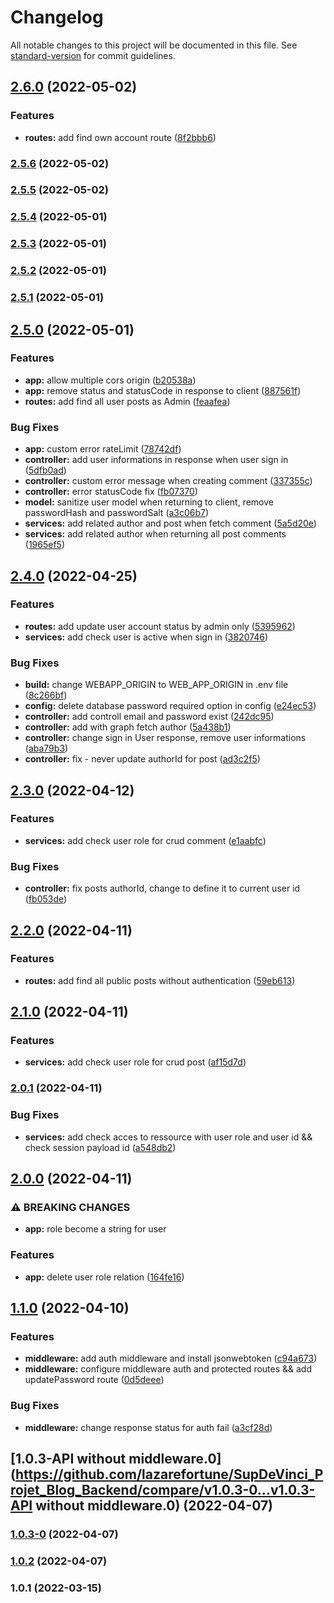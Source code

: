 # Changelog

All notable changes to this project will be documented in this file. See [standard-version](https://github.com/conventional-changelog/standard-version) for commit guidelines.

## [2.6.0](https://github.com/lazarefortune/SupDeVinci-Projet-Blog-Backend/compare/v2.5.6...v2.6.0) (2022-05-02)


### Features

* **routes:** add find own account route ([8f2bbb6](https://github.com/lazarefortune/SupDeVinci-Projet-Blog-Backend/commit/8f2bbb6826e608f1fb7dd474c9e2275ab0566ddc))

### [2.5.6](https://github.com/lazarefortune/SupDeVinci-Projet-Blog-Backend/compare/v2.5.5...v2.5.6) (2022-05-02)

### [2.5.5](https://github.com/lazarefortune/SupDeVinci-Projet-Blog-Backend/compare/v2.5.4...v2.5.5) (2022-05-02)

### [2.5.4](https://github.com/lazarefortune/SupDeVinci-Projet-Blog-Backend/compare/v2.5.3...v2.5.4) (2022-05-01)

### [2.5.3](https://github.com/lazarefortune/SupDeVinci-Projet-Blog-Backend/compare/v2.5.2...v2.5.3) (2022-05-01)

### [2.5.2](https://github.com/lazarefortune/SupDeVinci-Projet-Blog-Backend/compare/v2.5.1...v2.5.2) (2022-05-01)

### [2.5.1](https://github.com/lazarefortune/SupDeVinci-Projet-Blog-Backend/compare/v2.5.0...v2.5.1) (2022-05-01)

## [2.5.0](https://github.com/lazarefortune/SupDeVinci-Projet-Blog-Backend/compare/v2.4.0...v2.5.0) (2022-05-01)


### Features

* **app:** allow multiple cors origin ([b20538a](https://github.com/lazarefortune/SupDeVinci-Projet-Blog-Backend/commit/b20538a9a9acb3129f30b9559217710061d310ac))
* **app:** remove status and statusCode in response to client ([887561f](https://github.com/lazarefortune/SupDeVinci-Projet-Blog-Backend/commit/887561f9153a59d6335c6321e80bddcfc950e83d))
* **routes:** add find all user posts as Admin ([feaafea](https://github.com/lazarefortune/SupDeVinci-Projet-Blog-Backend/commit/feaafea93b3af2d0e8a69c43a4243282206506d8))


### Bug Fixes

* **app:** custom error rateLimit ([78742df](https://github.com/lazarefortune/SupDeVinci-Projet-Blog-Backend/commit/78742dfe63b1503fb23cd76bdb766a39cc8af188))
* **controller:** add user informations in response when user sign in ([5dfb0ad](https://github.com/lazarefortune/SupDeVinci-Projet-Blog-Backend/commit/5dfb0ada28f764d2f4002d18d75a6ce3db9a1df6))
* **controller:** custom error message when creating comment ([337355c](https://github.com/lazarefortune/SupDeVinci-Projet-Blog-Backend/commit/337355c9a2b1a79e3f5f0c6995c226d8fcb05550))
* **controller:** error statusCode fix ([fb07370](https://github.com/lazarefortune/SupDeVinci-Projet-Blog-Backend/commit/fb073700bdec3ddb8686cdefaa625ea557c411d1))
* **model:** sanitize user model when returning to client, remove passwordHash and passwordSalt ([a3c06b7](https://github.com/lazarefortune/SupDeVinci-Projet-Blog-Backend/commit/a3c06b7bf8dc33144ce53bc1df7287f393cc96ad))
* **services:** add related author and post when fetch comment ([5a5d20e](https://github.com/lazarefortune/SupDeVinci-Projet-Blog-Backend/commit/5a5d20e67e59b62a81021cc1c046c02a2009a952))
* **services:** add related author when returning all post comments ([1965ef5](https://github.com/lazarefortune/SupDeVinci-Projet-Blog-Backend/commit/1965ef53e6444ef79aa3ea1021860c7d7308a51b))

## [2.4.0](https://github.com/lazarefortune/SupDeVinci_Projet_Blog_Backend/compare/v2.3.0...v2.4.0) (2022-04-25)


### Features

* **routes:** add update user account status by admin only ([5395962](https://github.com/lazarefortune/SupDeVinci_Projet_Blog_Backend/commit/5395962c7c038274741082a16430a9a9fafda27b))
* **services:** add check user is active when sign in ([3820746](https://github.com/lazarefortune/SupDeVinci_Projet_Blog_Backend/commit/38207467bd32e0e80dba15b8e8e4601ef32e4830))


### Bug Fixes

* **build:** change WEBAPP_ORIGIN to WEB_APP_ORIGIN in .env file ([8c266bf](https://github.com/lazarefortune/SupDeVinci_Projet_Blog_Backend/commit/8c266bfa60255ca8d2989dad0edce9a67f25cb4e))
* **config:** delete database password required option in config ([e24ec53](https://github.com/lazarefortune/SupDeVinci_Projet_Blog_Backend/commit/e24ec533146a83ecf75c798c896a230bc18fa0c1))
* **controller:** add controll email and password exist ([242dc95](https://github.com/lazarefortune/SupDeVinci_Projet_Blog_Backend/commit/242dc95045c101738f4e5369c22808a477919817))
* **controller:** add with graph fetch author ([5a438b1](https://github.com/lazarefortune/SupDeVinci_Projet_Blog_Backend/commit/5a438b16b6517d1f4a9602a6794da4fd3ca45fc1))
* **controller:** change sign in User response, remove user informations ([aba79b3](https://github.com/lazarefortune/SupDeVinci_Projet_Blog_Backend/commit/aba79b3e18277fbf928686ac97c04573024d6dfd))
* **controller:** fix - never update authorId for post ([ad3c2f5](https://github.com/lazarefortune/SupDeVinci_Projet_Blog_Backend/commit/ad3c2f5e18b6b923e7f9807397e13281117a5d7e))

## [2.3.0](https://github.com/lazarefortune/SupDeVinci_Projet_Blog_Backend/compare/v2.2.0...v2.3.0) (2022-04-12)


### Features

* **services:** add check user role for crud comment ([e1aabfc](https://github.com/lazarefortune/SupDeVinci_Projet_Blog_Backend/commit/e1aabfcdc674017f4db662837ed6d468b1e7c095))


### Bug Fixes

* **controller:** fix posts authorId, change to define it to current user id ([fb053de](https://github.com/lazarefortune/SupDeVinci_Projet_Blog_Backend/commit/fb053de39fa76f6802fee90bc3e37a6596a06caa))

## [2.2.0](https://github.com/lazarefortune/SupDeVinci_Projet_Blog_Backend/compare/v2.1.0...v2.2.0) (2022-04-11)


### Features

* **routes:** add find all public posts without authentication ([59eb613](https://github.com/lazarefortune/SupDeVinci_Projet_Blog_Backend/commit/59eb6131084e45e724630db9e11e16c10619597b))

## [2.1.0](https://github.com/lazarefortune/SupDeVinci_Projet_Blog_Backend/compare/v2.0.1...v2.1.0) (2022-04-11)


### Features

* **services:** add check user role for crud post ([af15d7d](https://github.com/lazarefortune/SupDeVinci_Projet_Blog_Backend/commit/af15d7d9452afd32a1ec017376eb49de6a22cf42))

### [2.0.1](https://github.com/lazarefortune/SupDeVinci_Projet_Blog_Backend/compare/v2.0.0...v2.0.1) (2022-04-11)


### Bug Fixes

* **services:** add check acces to ressource with user role and user id && check session payload id ([a548db2](https://github.com/lazarefortune/SupDeVinci_Projet_Blog_Backend/commit/a548db229b0f04ea87ca1265ca79e5a592ce9dcb))

## [2.0.0](https://github.com/lazarefortune/SupDeVinci_Projet_Blog_Backend/compare/v1.1.0...v2.0.0) (2022-04-11)


### ⚠ BREAKING CHANGES

* **app:** role become a string for user

### Features

* **app:** delete user role relation ([164fe16](https://github.com/lazarefortune/SupDeVinci_Projet_Blog_Backend/commit/164fe168e0713b05ecffa294c469e8ff3225d1c5))

## [1.1.0](https://github.com/lazarefortune/SupDeVinci_Projet_Blog_Backend/compare/v1.0.3-0...v1.1.0) (2022-04-10)


### Features

* **middleware:** add auth middleware and install jsonwebtoken ([c94a673](https://github.com/lazarefortune/SupDeVinci_Projet_Blog_Backend/commit/c94a673286d8cf0838c8631b90a08309a5393e9b))
* **middleware:** configure middleware auth and protected routes && add updatePassword route ([0d5deee](https://github.com/lazarefortune/SupDeVinci_Projet_Blog_Backend/commit/0d5deee0ab4978b2343dc1fa975925ed5c73f882))


### Bug Fixes

* **middleware:** change response status for auth fail ([a3cf28d](https://github.com/lazarefortune/SupDeVinci_Projet_Blog_Backend/commit/a3cf28d189c1fba38f28de6b14d8f09148857eea))

## [1.0.3-API without middleware.0](https://github.com/lazarefortune/SupDeVinci_Projet_Blog_Backend/compare/v1.0.3-0...v1.0.3-API without middleware.0) (2022-04-07)

### [1.0.3-0](https://github.com/lazarefortune/SupDeVinci_Projet_Blog_Backend/compare/v1.0.2...v1.0.3-0) (2022-04-07)

### [1.0.2](https://github.com/lazarefortune/SupDeVinci_Projet_Blog_Backend/compare/v2.0.0...v1.0.2) (2022-04-07)

### 1.0.1 (2022-03-15)
